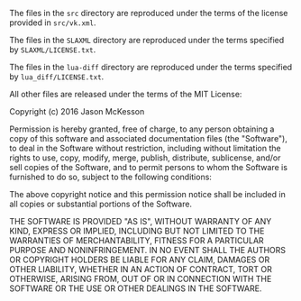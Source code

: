 The files in the `src` directory are reproduced under the terms of the license provided in `src/vk.xml`.

The files in the `SLAXML` directory are reproduced under the terms specified by `SLAXML/LICENSE.txt`.

The files in the `lua-diff` directory are reproduced under the terms specified by `lua_diff/LICENSE.txt`.

All other files are released under the terms of the MIT License:

Copyright (c) 2016 Jason McKesson

Permission is hereby granted, free of charge, to any person obtaining a copy of this software and associated documentation files (the "Software"), to deal in the Software without restriction, including without limitation the rights to use, copy, modify, merge, publish, distribute, sublicense, and/or sell copies of the Software, and to permit persons to whom the Software is furnished to do so, subject to the following conditions:

The above copyright notice and this permission notice shall be included in all copies or substantial portions of the Software.

THE SOFTWARE IS PROVIDED "AS IS", WITHOUT WARRANTY OF ANY KIND, EXPRESS OR IMPLIED, INCLUDING BUT NOT LIMITED TO THE WARRANTIES OF MERCHANTABILITY, FITNESS FOR A PARTICULAR PURPOSE AND NONINFRINGEMENT. IN NO EVENT SHALL THE AUTHORS OR COPYRIGHT HOLDERS BE LIABLE FOR ANY CLAIM, DAMAGES OR OTHER LIABILITY, WHETHER IN AN ACTION OF CONTRACT, TORT OR OTHERWISE, ARISING FROM, OUT OF OR IN CONNECTION WITH THE SOFTWARE OR THE USE OR OTHER DEALINGS IN THE SOFTWARE.